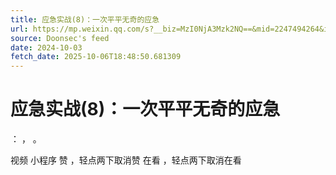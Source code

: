 ```yaml
---
title: 应急实战(8)：一次平平无奇的应急
url: https://mp.weixin.qq.com/s?__biz=MzI0NjA3Mzk2NQ==&mid=2247494264&idx=1&sn=56fe4800c598d0ee97828db83dc360ce
source: Doonsec's feed
date: 2024-10-03
fetch_date: 2025-10-06T18:48:50.681309
---
```


# 应急实战(8)：一次平平无奇的应急

：
，
。

视频
小程序
赞
，轻点两下取消赞
在看
，轻点两下取消在看